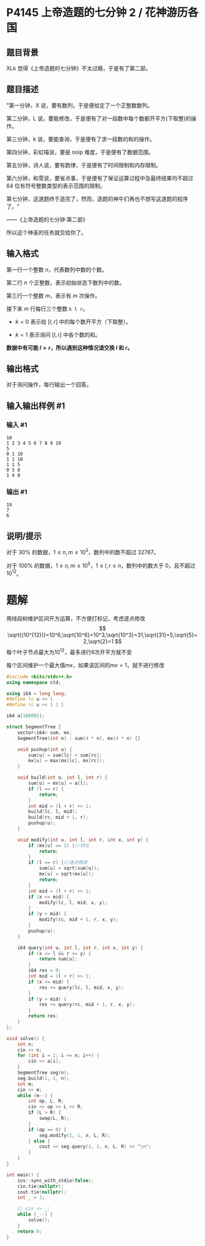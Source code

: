# P4145 上帝造题的七分钟 2 / 花神游历各国

## 题目背景

XLk 觉得《上帝造题的七分钟》不太过瘾，于是有了第二部。

## 题目描述

"第一分钟，X 说，要有数列，于是便给定了一个正整数数列。

第二分钟，L 说，要能修改，于是便有了对一段数中每个数都开平方(下取整)的操作。

第三分钟，k 说，要能查询，于是便有了求一段数的和的操作。

第四分钟，彩虹喵说，要是 noip 难度，于是便有了数据范围。

第五分钟，诗人说，要有韵律，于是便有了时间限制和内存限制。

第六分钟，和雪说，要省点事，于是便有了保证运算过程中及最终结果均不超过 $64$ 位有符号整数类型的表示范围的限制。

第七分钟，这道题终于造完了，然而，造题的神牛们再也不想写这道题的程序了。"

——《上帝造题的七分钟·第二部》

所以这个神圣的任务就交给你了。

## 输入格式

第一行一个整数 $n$，代表数列中数的个数。

第二行 $n$ 个正整数，表示初始状态下数列中的数。

第三行一个整数 $m$，表示有 $m$ 次操作。

接下来 $m$ 行每行三个整数 `k l r`。

- $k=0$ 表示给 $[l,r]$ 中的每个数开平方（下取整）。

- $k=1$ 表示询问 $[l,r]$ 中各个数的和。

**数据中有可能 $l>r$，所以遇到这种情况请交换 $l$ 和 $r$。**

## 输出格式

对于询问操作，每行输出一个回答。

## 输入输出样例 #1

### 输入 #1

```
10
1 2 3 4 5 6 7 8 9 10
5
0 1 10
1 1 10
1 1 5
0 5 8
1 4 8
```

### 输出 #1

```
19
7
6
```

## 说明/提示

对于 $30\%$ 的数据，$1\le n,m\le 10^3$，数列中的数不超过 $32767$。

对于 $100\%$ 的数据，$1\le n,m\le 10^5$，$1\le l,r\le n$，数列中的数大于 $0$，且不超过 $10^{12}$。

# 题解

用线段树维护区间开方运算，不方便打标记，考虑逐点修改
$$
\sqrt{(10^{12})}=10^6,\sqrt{10^6}=10^3,\sqrt{10^3}=31,\sqrt{31}=5,\sqrt{5}=2,\sqrt{2}=1
$$
每个叶子节点最大为$10^{12}$，最多进行6次开平方就不变

每个区间维护一个最大值$mx$，如果该区间的$mx=1$，就不进行修改

```c++
#include <bits/stdc++.h>
using namespace std;

using i64 = long long;
#define lc u << 1
#define rc u << 1 | 1

i64 a[100005];

struct SegmentTree {
    vector<i64> sum, mx;
    SegmentTree(int n) : sum(4 * n), mx(4 * n) {}

    void pushup(int u) {
        sum[u] = sum[lc] + sum[rc];
        mx[u] = max(mx[lc], mx[rc]);
    }

    void build(int u, int l, int r) {
        sum[u] = mx[u] = a[l];
        if (l == r) {
            return;
        }
        int mid = (l + r) >> 1;
        build(lc, l, mid);
        build(rc, mid + 1, r);
        pushup(u);
    }

    void modify(int u, int l, int r, int x, int y) {
        if (mx[u] == 1) {//优化
            return;
        }
        if (l == r) {//逐点修改
            sum[u] = sqrt(sum[u]);
            mx[u] = sqrt(mx[u]);
            return;
        }
        int mid = (l + r) >> 1;
        if (x <= mid) {
            modify(lc, l, mid, x, y);
        }
        if (y > mid) {
            modify(rc, mid + 1, r, x, y);
        }
        pushup(u);
    }

    i64 query(int u, int l, int r, int x, int y) {
        if (x <= l && r <= y) {
            return sum[u];
        }
        i64 res = 0;
        int mid = (l + r) >> 1;
        if (x <= mid) {
            res += query(lc, l, mid, x, y);
        }
        if (y > mid) {
            res += query(rc, mid + 1, r, x, y);
        }
        return res;
    }
};

void solve() {
    int n;
    cin >> n;
    for (int i = 1; i <= n; i++) {
        cin >> a[i];
    }
    SegmentTree seg(n);
    seg.build(1, 1, n);
    int m;
    cin >> m;
    while (m--) {
        int op, L, R;
        cin >> op >> L >> R;
        if (L > R) {
            swap(L, R);
        }
        if (op == 0) {
            seg.modify(1, 1, n, L, R);
        } else {
            cout << seg.query(1, 1, n, L, R) << "\n";
        }
    }
}

int main() {
    ios::sync_with_stdio(false);
    cin.tie(nullptr);
    cout.tie(nullptr);
    int _ = 1;

    // cin >> _;
    while (_--) {
        solve();
    }
    return 0;
}
```

